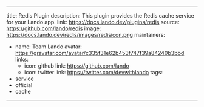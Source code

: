 
---
title: Redis Plugin
description: This plugin provides the Redis cache service for your Lando app.
link: https://docs.lando.dev/plugins/redis
source: https://github.com/lando/redis
image: https://docs.lando.dev/redis/images/redisicon.png
maintainers:
  - name: Team Lando
    avatar: https://gravatar.com/avatar/c335f31e62b453f747f39a84240b3bbd
    links:
      - icon: github
        link: https://github.com/lando
      - icon: twitter
        link: https://twitter.com/devwithlando
tags:
  - service
  - official
  - cache
---

